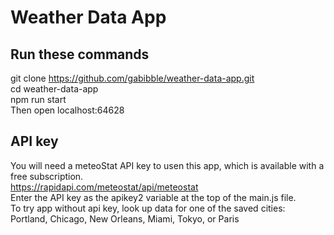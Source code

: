 # Weather Data App

## Run these commands
git clone https://github.com/gabibble/weather-data-app.git \
cd weather-data-app\
npm run start\
Then open localhost:64628


## API key 
You will need a meteoStat API key to usen this app, which is available with a free subscription.\
https://rapidapi.com/meteostat/api/meteostat \
Enter the API key as the apikey2 variable at the top of the main.js file.\
To try app without api key, look up data for one of the saved cities:\
Portland, Chicago, New Orleans, Miami, Tokyo, or Paris


